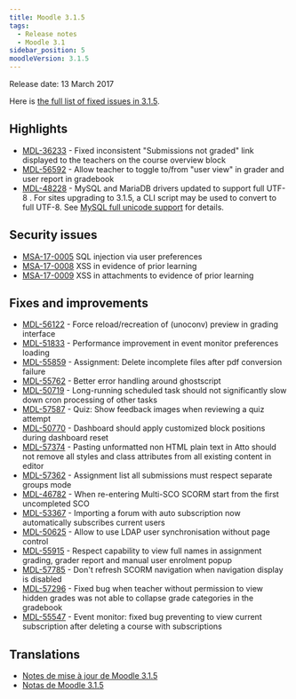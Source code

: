 ```yaml
---
title: Moodle 3.1.5
tags:
  - Release notes
  - Moodle 3.1
sidebar_position: 5
moodleVersion: 3.1.5
---
```

Release date: 13 March 2017

Here is [the full list of fixed issues in 3.1.5](https://tracker.moodle.org/secure/IssueNavigator!executeAdvanced.jspa?jqlQuery=project+%3D+mdl+AND+resolution+%3D+fixed+AND+fixVersion+in+%28%223.1.5%22%29+ORDER+BY+priority+DESC&runQuery=true&clear=true).

## Highlights

- [MDL-36233](https://tracker.moodle.org/browse/MDL-36233) - Fixed inconsistent "Submissions not graded" link displayed to the teachers on the course overview block
- [MDL-56592](https://tracker.moodle.org/browse/MDL-56592) - Allow teacher to toggle to/from "user view" in grader and user report in gradebook
- [MDL-48228](https://tracker.moodle.org/browse/MDL-48228) - MySQL and MariaDB drivers updated to support full UTF-8 . For sites upgrading to 3.1.5, a CLI script may be used to convert to full UTF-8. See [MySQL full unicode support](https://docs.moodle.org/en/MySQL_full_unicode_support) for details.

## Security issues

- [MSA-17-0005](https://moodle.org/mod/forum/discuss.php?d=349419#p1409805) SQL injection via user preferences
- [MSA-17-0008](https://moodle.org/mod/forum/discuss.php?d=349421#p1409807) XSS in evidence of prior learning
- [MSA-17-0009](https://moodle.org/mod/forum/discuss.php?d=349422#p1409808) XSS in attachments to evidence of prior learning

## Fixes and improvements

- [MDL-56122](https://tracker.moodle.org/browse/MDL-56122) - Force reload/recreation of (unoconv) preview in grading interface
- [MDL-51833](https://tracker.moodle.org/browse/MDL-51833) - Performance improvement in event monitor preferences loading
- [MDL-55859](https://tracker.moodle.org/browse/MDL-55859) - Assignment: Delete incomplete files after pdf conversion failure
- [MDL-55762](https://tracker.moodle.org/browse/MDL-55762) - Better error handling around ghostscript
- [MDL-50719](https://tracker.moodle.org/browse/MDL-50719) - Long-running scheduled task should not significantly slow down cron processing of other tasks
- [MDL-57587](https://tracker.moodle.org/browse/MDL-57587) - Quiz: Show feedback images when reviewing a quiz attempt
- [MDL-50770](https://tracker.moodle.org/browse/MDL-50770) - Dashboard should apply customized block positions during dashboard reset
- [MDL-57374](https://tracker.moodle.org/browse/MDL-57374) - Pasting unformatted non HTML plain text in Atto should not remove all styles and class attributes from all existing content in editor
- [MDL-57362](https://tracker.moodle.org/browse/MDL-57362) - Assignment list all submissions must respect separate groups mode
- [MDL-46782](https://tracker.moodle.org/browse/MDL-46782) - When re-entering Multi-SCO SCORM start from the first uncompleted SCO
- [MDL-53367](https://tracker.moodle.org/browse/MDL-53367) - Importing a forum with auto subscription now automatically subscribes current users
- [MDL-50625](https://tracker.moodle.org/browse/MDL-50625) - Allow to use LDAP user synchronisation without page control
- [MDL-55915](https://tracker.moodle.org/browse/MDL-55915) - Respect capability to view full names in assignment grading, grader report and manual user enrolment popup
- [MDL-57785](https://tracker.moodle.org/browse/MDL-57785) - Don't refresh SCORM navigation when navigation display is disabled
- [MDL-57296](https://tracker.moodle.org/browse/MDL-57296) - Fixed bug when teacher without permission to view hidden grades was not able to collapse grade categories in the gradebook
- [MDL-55547](https://tracker.moodle.org/browse/MDL-55547) - Event monitor: fixed bug preventing to view current subscription after deleting a course with subscriptions

## Translations

- [Notes de mise à jour de Moodle 3.1.5](https://docs.moodle.org/fr/Notes_de_mise_à_jour_de_Moodle_3.1.5)
- [Notas de Moodle 3.1.5](https://docs.moodle.org/es/Notas_de_Moodle_3.1.5)
